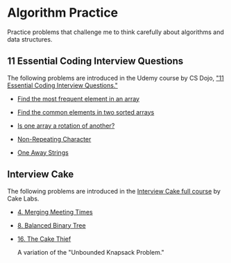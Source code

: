 # Algorithm Practice

Practice problems that challenge me to think carefully about algorithms and data structures.

## 11 Essential Coding Interview Questions

The following problems are introduced in the Udemy course by CS Dojo, ["11 Essential Coding Interview Questions."](https://www.udemy.com/11-essential-coding-interview-questions/)

- [Find the most frequent element in an array](./Find-Most-Frequent-Element-In-Array/README.md)

- [Find the common elements in two sorted arrays](./Common-Elements-In-Two-Sorted-Arrays/README.md)

- [Is one array a rotation of another?](./Is-One-Array-a-Rotation-of-Another/README.md)

- [Non-Repeating Character](./Non-Repeating-Character/README.md)

- [One Away Strings](./One-Away-Strings/README.md)

## Interview Cake

The following problems are introduced in the [Interview Cake full course](https://www.interviewcake.com/) by Cake Labs.

- [4. Merging Meeting Times](./4-Merging-Meeting-Times)

- [8. Balanced Binary Tree](./8-Balanced-Binary-Tree)

- [16. The Cake Thief](./16-The-Cake-Thief)

  A variation of the "Unbounded Knapsack Problem."
